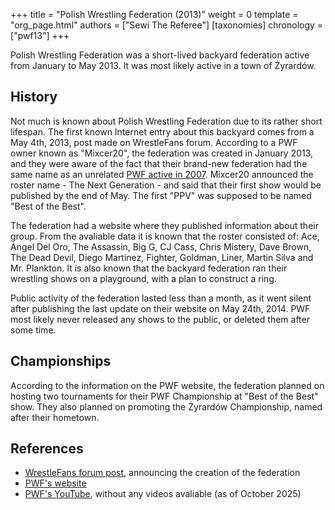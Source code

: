 +++
title = "Polish Wrestling Federation (2013)"
weight = 0
template = "org_page.html"
authors = ["Sewi The Referee"]
[taxonomies]
chronology = ["pwf13"]
+++

Polish Wrestling Federation was a short-lived backyard federation active from January to May 2013. It was most likely active in a town of Żyrardów.

## History

Not much is known about Polish Wrestling Federation due to its rather short lifespan. The first known Internet entry about this backyard comes from a May 4th, 2013, post made on WrestleFans forum. According to a PWF owner known as "Mixcer20", the federation was created in January 2013, and they were aware of the fact that their brand-new federation had the same name as an unrelated [PWF active in 2007](@/o/pwf07.md). Mixcer20 announced the roster name - The Next Generation - and said that their first show would be published by the end of May. The first "PPV" was supposed to be named "Best of the Best". 

The federation had a website where they published information about their group. From the avaliable data it is known that the roster consisted of: Ace, Angel Del Oro, The Assassin, Big G, CJ Cass, Chris Mistery, Dave Brown, The Dead Devil, Diego Martinez, Fighter, Goldman, Liner, Martin Silva and Mr. Plankton. It is also known that the backyard federation ran their wrestling shows on a playground, with a plan to construct a ring.

Public activity of the federation lasted less than a month, as it went silent after publishing the last update on their website on May 24th, 2014. PWF most likely never released any shows to the public, or deleted them after some time.

## Championships

According to the information on the PWF website, the federation planned on hosting two tournaments for their PWF Championship at "Best of the Best" show. They also planned on promoting the Żyrardów Championship, named after their hometown.

## References

* [WrestleFans forum post](https://wrestlefans.pl/forum/viewtopic.php?f=59&t=35583), announcing the creation of the federation
* [PWF's website](https://polishwrestling.weebly.com/index.html)
* [PWF's YouTube](https://www.youtube.com/user/OfficialPwf), without any videos avaliable (as of October 2025)
